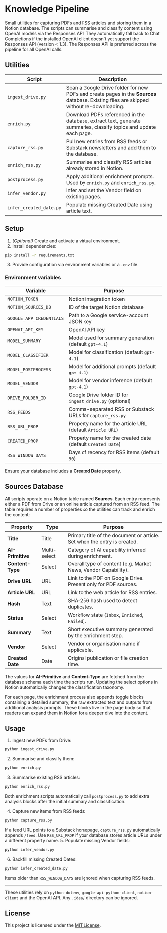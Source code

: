 # Knowledge Pipeline

Small utilities for capturing PDFs and RSS articles and storing them in a Notion database. The scripts can summarise and classify content using OpenAI models via the Responses API.
They automatically fall back to Chat Completions if the installed OpenAI client
doesn't yet support the Responses API (version < 1.3).
The Responses API is preferred across the pipeline for all OpenAI calls.

## Utilities

| Script | Description |
|--------|-------------|
| `ingest_drive.py` | Scan a Google Drive folder for new PDFs and create pages in the **Sources** database. Existing files are skipped without re-downloading. |
| `enrich.py` | Download PDFs referenced in the database, extract text, generate summaries, classify topics and update each page. |
| `capture_rss.py` | Pull new entries from RSS feeds or Substack newsletters and add them to the database. |
| `enrich_rss.py` | Summarise and classify RSS articles already stored in Notion. |
| `postprocess.py` | Apply additional enrichment prompts. Used by `enrich.py` and `enrich_rss.py`. |
| `infer_vendor.py` | Infer and set the Vendor field on existing pages. |
| `infer_created_date.py` | Populate missing Created Date using article text. |

## Setup

1. *(Optional)* Create and activate a virtual environment.
2. Install dependencies:

```bash
pip install -r requirements.txt
```

3. Provide configuration via environment variables or a `.env` file.

### Environment variables

| Variable | Purpose |
|----------|---------|
| `NOTION_TOKEN` | Notion integration token |
| `NOTION_SOURCES_DB` | ID of the target Notion database |
| `GOOGLE_APP_CREDENTIALS` | Path to a Google service-account JSON key |
| `OPENAI_API_KEY` | OpenAI API key |
| `MODEL_SUMMARY` | Model used for summary generation (default `gpt-4.1`) |
| `MODEL_CLASSIFIER` | Model for classification (default `gpt-4.1`) |
| `MODEL_POSTPROCESS` | Model for additional prompts (default `gpt-4.1`) |
| `MODEL_VENDOR` | Model for vendor inference (default `gpt-4.1`) |
| `DRIVE_FOLDER_ID` | Google Drive folder ID for `ingest_drive.py` (optional) |
| `RSS_FEEDS` | Comma-separated RSS or Substack URLs for `capture_rss.py` |
| `RSS_URL_PROP` | Property name for the article URL (default `Article URL`) |
| `CREATED_PROP` | Property name for the created date (default `Created Date`) |
| `RSS_WINDOW_DAYS` | Days of recency for RSS items (default `90`) |

Ensure your database includes a **Created Date** property.

## Sources Database

All scripts operate on a Notion table named **Sources**. Each entry
represents either a PDF from Drive or an online article captured from an RSS
feed. The table requires a number of properties so the utilities can track and
enrich the content:

| Property | Type | Purpose |
|----------|------|---------|
| **Title** | Title | Primary title of the document or article. Set when the entry is created. |
| **AI-Primitive** | Multi-select | Category of AI capability inferred during enrichment. |
| **Content-Type** | Select | Overall type of content (e.g. Market News, Vendor Capability). |
| **Drive URL** | URL | Link to the PDF on Google Drive. Present only for PDF sources. |
| **Article URL** | URL | Link to the web article for RSS entries. |
| **Hash** | Text | SHA‑256 hash used to detect duplicates. |
| **Status** | Select | Workflow state (`Inbox`, `Enriched`, `Failed`). |
| **Summary** | Text | Short executive summary generated by the enrichment step. |
| **Vendor** | Select | Vendor or organisation name if applicable. |
| **Created Date** | Date | Original publication or file creation time. |

The values for **AI-Primitive** and **Content-Type** are fetched from the
database schema each time the scripts run. Updating the select options in
Notion automatically changes the classification taxonomy.

For each page, the enrichment process also appends toggle blocks containing a
detailed summary, the raw extracted text and outputs from additional analysis
prompts. These blocks live in the page body so that readers can expand them in
Notion for a deeper dive into the content.

## Usage

1. Ingest new PDFs from Drive:

```bash
python ingest_drive.py
```

2. Summarise and classify them:

```bash
python enrich.py
```

3. Summarise existing RSS articles:

```bash
python enrich_rss.py
```

Both enrichment scripts automatically call `postprocess.py` to add extra
analysis blocks after the initial summary and classification.

4. Capture new items from RSS feeds:

```bash
python capture_rss.py
```

If a feed URL points to a Substack homepage, `capture_rss.py` automatically appends `/feed`. Use `RSS_URL_PROP` if your database stores article URLs under a different property name.
5. Populate missing Vendor fields:

```bash
python infer_vendor.py
```

6. Backfill missing Created Dates:

```bash
python infer_created_date.py
```

Items older than `RSS_WINDOW_DAYS` are ignored when capturing RSS feeds.

---

These utilities rely on `python-dotenv`, `google-api-python-client`, `notion-client` and the OpenAI API. Any `.idea/` directory can be ignored.

## License

This project is licensed under the [MIT License](LICENSE).
